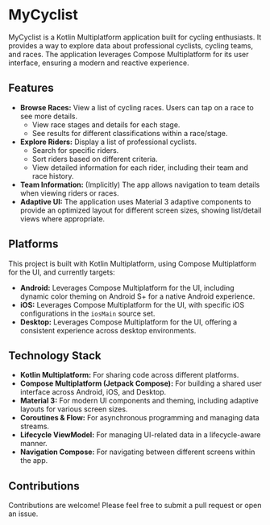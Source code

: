 # MyCyclist

MyCyclist is a Kotlin Multiplatform application built for cycling enthusiasts. It provides a way to
explore data about professional cyclists, cycling teams, and races. The application leverages
Compose Multiplatform for its user interface, ensuring a modern and reactive experience.

## Features

* **Browse Races:** View a list of cycling races. Users can tap on a race to see more details.
    * View race stages and details for each stage.
    * See results for different classifications within a race/stage.
* **Explore Riders:** Display a list of professional cyclists.
    * Search for specific riders.
    * Sort riders based on different criteria.
    * View detailed information for each rider, including their team and race history.
* **Team Information:** (Implicitly) The app allows navigation to team details when viewing riders
  or races.
* **Adaptive UI:** The application uses Material 3 adaptive components to provide an optimized
  layout for different screen sizes, showing list/detail views where appropriate.

## Platforms

This project is built with Kotlin Multiplatform, using Compose Multiplatform for the UI, and currently targets:

* **Android:** Leverages Compose Multiplatform for the UI, including dynamic color theming on Android S+ for a native Android experience.
* **iOS:** Leverages Compose Multiplatform for the UI, with specific iOS configurations in the `iosMain` source set.
* **Desktop:** Leverages Compose Multiplatform for the UI, offering a consistent experience across desktop environments.

## Technology Stack

* **Kotlin Multiplatform:** For sharing code across different platforms.
* **Compose Multiplatform (Jetpack Compose):** For building a shared user interface across Android, iOS, and Desktop.
* **Material 3:** For modern UI components and theming, including adaptive layouts for various
  screen sizes.
* **Coroutines & Flow:** For asynchronous programming and managing data streams.
* **Lifecycle ViewModel:** For managing UI-related data in a lifecycle-aware manner.
* **Navigation Compose:** For navigating between different screens within the app.

## Contributions

Contributions are welcome! Please feel free to submit a pull request or open an issue.
